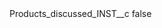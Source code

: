 <?xml version="1.0" encoding="UTF-8"?>
<CustomMetadata xmlns="http://soap.sforce.com/2006/04/metadata">
    <label>Products_discussed_INST__c</label>
    <protected>false</protected>
</CustomMetadata>
